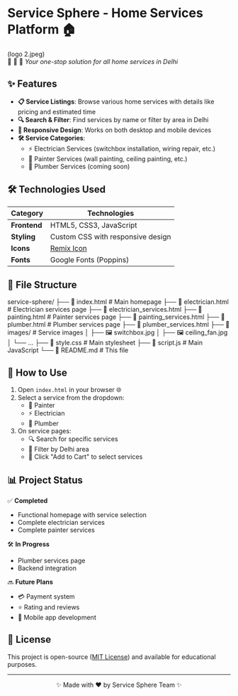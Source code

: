 # Service Sphere - Home Services Platform 🏠

(logo 2.jpeg)  
🔌 🎨 🚿 *Your one-stop solution for all home services in Delhi*

## ✨ Features

- **📋 Service Listings**: Browse various home services with details like pricing and estimated time
- **🔍 Search & Filter**: Find services by name or filter by area in Delhi
- **📱 Responsive Design**: Works on both desktop and mobile devices
- **🛠️ Service Categories**:
  - ⚡ Electrician Services (switchbox installation, wiring repair, etc.)
  - 🎨 Painter Services (wall painting, ceiling painting, etc.)
  - 🚰 Plumber Services (coming soon)

## 🛠️ Technologies Used

| Category       | Technologies |
|----------------|--------------|
| **Frontend**   | HTML5, CSS3, JavaScript |
| **Styling**    | Custom CSS with responsive design |
| **Icons**      | [Remix Icon](https://remixicon.com/) |
| **Fonts**      | Google Fonts (Poppins) |

## 📂 File Structure
service-sphere/
├── 📄 index.html # Main homepage
├── 📄 electrician.html # Electrician services page
├── 📄 electrician_services.html
├── 📄 painting.html # Painter services page
├── 📄 painting_services.html
├── 📄 plumber.html # Plumber services page
├── 📄 plumber_services.html
├── 📁 images/ # Service images
│ ├── 🖼️ switchbox.jpg
│ ├── 🖼️ ceiling_fan.jpg
│ └── ...
├── 📄 style.css # Main stylesheet
├── 📄 script.js # Main JavaScript
└── 📄 README.md # This file

## 🚀 How to Use

1. Open `index.html` in your browser 🌐
2. Select a service from the dropdown:
   - 🎨 Painter
   - ⚡ Electrician
   - 🚰 Plumber
3. On service pages:
   - 🔍 Search for specific services
   - 📍 Filter by Delhi area
   - 🛒 Click "Add to Cart" to select services

## 📊 Project Status

✅ **Completed**  
- Functional homepage with service selection  
- Complete electrician services  
- Complete painter services  

🛠️ **In Progress**  
- Plumber services page  
- Backend integration  

🔜 **Future Plans**  
- 💳 Payment system  
- ⭐ Rating and reviews  
- 📱 Mobile app development  

## 📜 License

This project is open-source ([MIT License](https://opensource.org/licenses/MIT)) and available for educational purposes.

---

<div align="center">
  ✨ Made with ❤️ by Service Sphere Team ✨
</div>
